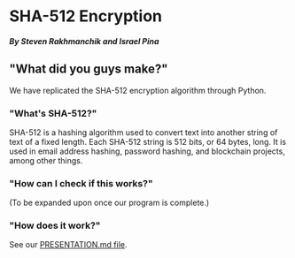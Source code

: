 # SHA-512 Encryption
##### By Steven Rakhmanchik and Israel Pina

## "What did you guys make?"

We have replicated the SHA-512 encryption algorithm through Python.

### "What's SHA-512?"

SHA-512 is a hashing algorithm used to convert text into another string of text of a fixed length. Each SHA-512 string is 512 bits,
or 64 bytes, long. It is used in email address hashing, password hashing, and blockchain projects, among other things.

### "How can I check if this works?"

(To be expanded upon once our program is complete.)

### "How does it work?"

See our [PRESENTATION.md file](https://github.com/israelpina004/final_project_empirekillers/blob/master/PRESENTATION.md).

